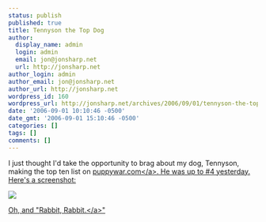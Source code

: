 ```yaml
---
status: publish
published: true
title: Tennyson the Top Dog
author:
  display_name: admin
  login: admin
  email: jon@jonsharp.net
  url: http://jonsharp.net
author_login: admin
author_email: jon@jonsharp.net
author_url: http://jonsharp.net
wordpress_id: 160
wordpress_url: http://jonsharp.net/archives/2006/09/01/tennyson-the-top-dog/
date: '2006-09-01 10:10:46 -0500'
date_gmt: '2006-09-01 15:10:46 -0500'
categories: []
tags: []
comments: []
---
```

<p>I just thought I'd take the opportunity to brag about my dog, Tennyson, making the top ten list on <a href="http:&#47;&#47;puppywar.com">puppywar.com<&#47;a>.  He was up to #4 yesterday.  Here's a screenshot:</p>
<p><img src="http:&#47;&#47;jonsharp.net&#47;images&#47;Tennyson4.jpg"&#47;></p>
<p>Oh, and "<a href="http:&#47;&#47;en.wikipedia.org&#47;wiki&#47;Rabbit_rabbit#Variations">Rabbit, Rabbit.<&#47;a>"</p>
